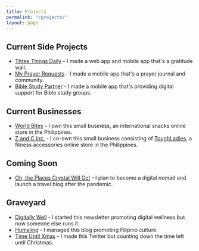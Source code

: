 ```yaml
---
title: Projects
permalink: "/projects/"
layout: page
---
```


## Current Side Projects
* [Three Things Daily](https://threethingsdaily.xyz) - I made a web app and mobile app that's a gratitude wall.
* [My Prayer Requests](https://myprayerrequests.app) - I made a mobile app that's a prayer journal and community.
* [Bible Study Partner](https://biblestudypartner.app) - I made a mobile app that's providing digital support for Bible study groups.

## Current Businesses
* [World Bites](https://worldbites.ph) - I own this small business, an international snacks online store in the Philippines.
* [Z and C Inc.](https://zandcinc.com) - I co-own this small business consisting of [ToughLadies](https://shoptoughladies.com), a fitness accessories online store in the Philippines.

## Coming Soon
* [Oh, the Places Crystal Will Go!](https://ohtheplacescrystalwillgo.com) - I plan to become a digital nomad and launch a travel blog after the pandemic.

## Graveyard
* [Digitally Well](https://getdigitallywell.com) - I started this newsletter promoting digital wellness but now someone else runs it.
* [Humaling](https://humaling.com) - I managed this blog promoting Filipino culture.
* [Time Until Xmas](https://twitter.com/time_until_xmas) - I made this Twitter bot counting down the time left until Christmas.